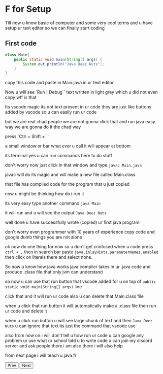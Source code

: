 # F for Setup

Till now u know basic of computer and some very cool terms and u have setup ur text editor so we can finally start coding

## First code

```java
class Main{
    public static void main(String[] args) {
        System.out.println("Java Deez Nuts");
    }
}
```

copy this code and paste in Main.java in ur text editor

Now u will see `Run | Debug`` text written in light grey which u did not even copy wtf is that

Its vscode magic its not text present in ur code they are just like buttons added by vscode so u can easily run ur code

but we are real chad people we are not gonna click that and run java easy way we are gonna do it the chad way

press `Ctrl + Shift + \``

a small window or bar what ever u call it will appear at bottom

its terminal yes u can run commands here to do stuff

don't worry now just click in that window and type `javac Main.java`

javac will do its magic and will make a new file called Main.class

that file has compiled code for the program that u just copied

now u might be thinking how do i run it

its very easy type another command `java Main`

it will run and u will see the output `Java Deez Nuts`

well done u have successfully wrote (copied) ur first java program

don't worry even programmer with 10 years of experience copy code and google dumb things you are not alone

ok now do one thing for now so u don't get confused when u code
press `ctrl + ,` then in search bar paste `java.inlayHints.parameterNames.enabled` then click on literals there and select none.

So now u know how java works java compiler takes in ur .java code and produce .class file that only jvm can understand

so now u can use that run button that vscode added for u on top of `public static void main(String[] args)` line

click that and it will run ur code also u can delete that Main.class file

when u click that run button it will automatically make a .class file then run ur code and delete it

when u click run button u will see large chunk of text and then `Java Deez Nuts` u can ignore that text its just the command that vscode use

also from now on i will don't tell u how run ur code u can google any problem ur use what ur school told u to write code u can join my discord server and ask people there i am also there i will also help

from next page i will teach u java fr

<button onclick="window.location.href = window.location.origin + '/java/pages/5.md';">Prev</button>
<button onclick="window.location.href = window.location.origin + '/java/pages/7.md';">Next</button>
